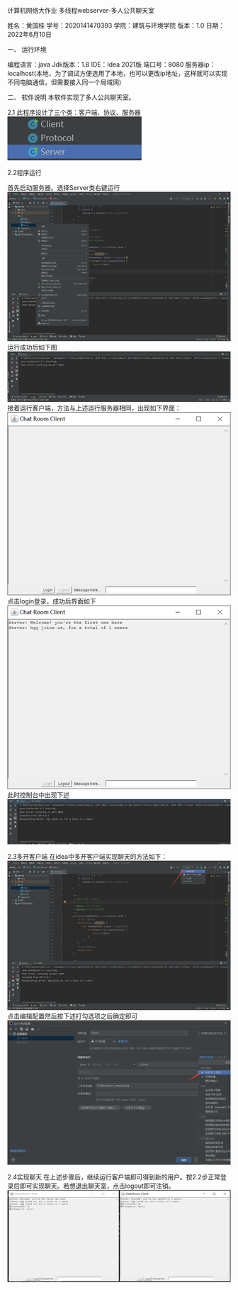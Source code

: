 计算机网络大作业
多线程webserver-多人公共聊天室

姓名：黄国桂
学号：2020141470393
学院：建筑与环境学院
版本：1.0
日期：2022年6月10日

一、	运行环境

编程语言：java
Jdk版本：1.8
IDE：Idea 2021版
端口号：8080
服务器ip：localhost(本地，为了调试方便选用了本地，也可以更改ip地址，这样就可以实现不同电脑通信，但需要接入同一个局域网)


二、	软件说明
本软件实现了多人公共聊天室。

2.1 此程序设计了三个类：客户端、协议、服务器
![img.png](img.png)


2.2程序运行

首先启动服务器。选择Server类右键运行
![img_1.png](img_1.png)
运行成功后如下图
![img_2.png](img_2.png)
接着运行客户端，方法与上述运行服务器相同，出现如下界面：
![img_3.png](img_3.png)
点击login登录，成功后界面如下
![img_4.png](img_4.png)
此时控制台中出现下述
![img_5.png](img_5.png)


2.3多开客户端
在idea中多开客户端实现聊天的方法如下：
![img_6.png](img_6.png)
点击编辑配置然后按下述打勾选项之后确定即可
![img_7.png](img_7.png)


2.4实现聊天
在上述步骤后，继续运行客户端即可得到新的用户。按2.2步正常登录后即可实现聊天。若想退出聊天室，点击logout即可注销。
![img_8.png](img_8.png)

